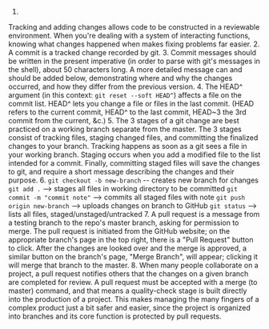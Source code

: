 1.
Tracking and adding changes allows code to be constructed in a reviewable environment. When you're dealing with a system of interacting functions, knowing what changes happened when makes fixing problems far easier.
2.
A commit is a tracked change recorded by git.
3.
Commit messages should be written in the present imperative (in order to parse with git's messages in the shell), about 50 characters long. A more detailed message can and should be added below, demonstrating where and why the changes occurred, and how they differ from the previous version.
4.
The HEAD^ argument (in this context: `git reset --soft HEAD^`) affects a  file on the commit list. HEAD^ lets you change a file or files in the last commit. (HEAD refers to the current commit, HEAD^ to the last commit, HEAD~3 the 3rd commit from the current, &c.)
5.
The 3 stages of a git change are best practiced on a working branch separate from the master. The 3 stages consist of tracking files, staging changed files, and committing the finalized changes to your branch. Tracking happens as soon as a git sees a file in your working branch. Staging occurs when you add a modified file to the list intended for a commit. Finally, committing staged files will save the changes to git, and require a short message describing the changes and their purpose.
6.
`git checkout -b new-branch` -- creates new branch for changes
`git add .` --> stages all files in working directory to be committed
`git commit -m "commit note"` --> commits all staged files with note
`git push origin new-branch` --> uploads changes on branch to GitHub
`git status` --> lists all files, staged/unstaged/untracked
7.
A pull request is a message from a testing branch to the repo's master branch, asking for permission to merge. The pull request is initiated from the GitHub website; on the appropriate branch's page in the top right, there is a "Pull Request" button to click. After the changes are looked over and the merge is approved, a similar button on the branch's page, "Merge Branch", will appear; clicking it will merge that branch to the master.
8.
When many people collaborate on a project, a pull request notifies others that the changes on a given branch are completed for review. A pull request must be accepted with a merge (to master) command, and that means a quality-check stage is built directly into the production of a project. This makes managing the many fingers of a complex product just a bit safer and easier, since the project is organized into branches and its core function is protected by pull requests.